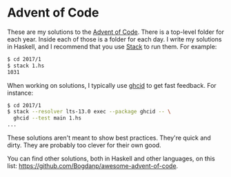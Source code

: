 # Advent of Code

These are my solutions to the [Advent of Code][]. There is a top-level folder
for each year. Inside each of those is a folder for each day. I write my
solutions in Haskell, and I recommend that you use [Stack][] to run them. For
example:

``` sh
$ cd 2017/1
$ stack 1.hs
1031
```

When working on solutions, I typically use [ghcid][] to get fast feedback. For
instance:

``` sh
$ cd 2017/1
$ stack --resolver lts-13.0 exec --package ghcid -- \
  ghcid --test main 1.hs
...
```

These solutions aren't meant to show best practices. They're quick and dirty.
They are probably too clever for their own good.

You can find other solutions, both in Haskell and other languages, on this list:
<https://github.com/Bogdanp/awesome-advent-of-code>.

[Advent of Code]: https://adventofcode.com
[Stack]: https://docs.haskellstack.org/en/stable/README/
[ghcid]: https://github.com/ndmitchell/ghcid
